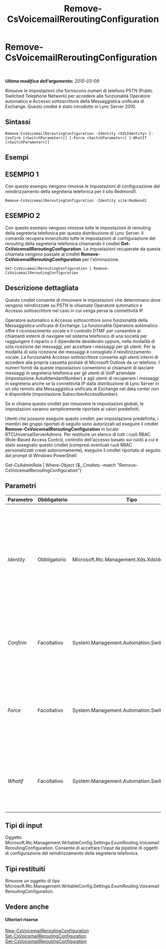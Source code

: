 ﻿---
title: Remove-CsVoicemailReroutingConfiguration
TOCTitle: Remove-CsVoicemailReroutingConfiguration
ms:assetid: 758cea84-5979-417c-a0cd-c76748e0da79
ms:mtpsurl: https://technet.microsoft.com/it-it/library/Gg398573(v=OCS.15)
ms:contentKeyID: 49301010
ms.date: 08/24/2015
mtps_version: v=OCS.15
ms.translationtype: HT
---

# Remove-CsVoicemailReroutingConfiguration

 

_**Ultima modifica dell'argomento:** 2015-03-09_

Rimuove le impostazioni che forniscono numeri di telefono PSTN (Public Switched Telephone Network) per accedere alle funzionalità Operatore automatico e Accesso sottoscrittore della Messaggistica unificata di Exchange. Questo cmdlet è stato introdotto in Lync Server 2010.

## Sintassi

    Remove-CsVoicemailReroutingConfiguration -Identity <XdsIdentity> [-Confirm [<SwitchParameter>]] [-Force <SwitchParameter>] [-WhatIf [<SwitchParameter>]]

## Esempi

## ESEMPIO 1

Con questo esempio vengono rimosse le impostazioni di configurazione del reindirizzamento della segreteria telefonica per il sito Redmond1.

    Remove-CsVoicemailReroutingConfiguration -Identity site:Redmond1

## ESEMPIO 2

Con questo esempio vengono rimosse tutte le impostazioni di rerouting della segreteria telefonica per questa distribuzione di Lync Server. Il comando recupera innanzitutto tutte le impostazioni di configurazione del rerouting della segreteria telefonica chiamando il cmdlet **Get-CsVoicemailReroutingConfiguration**. Le impostazioni recuperate da questa chiamata vengono passate al cmdlet **Remove-CsVoicemailReroutingConfiguration** per l'eliminazione.

    Get-CsVoicemailReroutingConfiguration | Remove-CsVoicemailReroutingConfiguration

## Descrizione dettagliata

Questo cmdlet consente di rimuovere le impostazioni che determinano dove vengono reindirizzate su PSTN le chiamate Operatore automatico e Accesso sottoscrittore nel caso in cui venga persa la connettività IP.

Operatore automatico e Accesso sottoscrittore sono funzionalità della Messaggistica unificata di Exchange. La funzionalità Operatore automatico offre il riconoscimento vocale e il controllo DTMF per consentire ai chiamanti esterni di navigare nel sistema telefonico di una società per raggiungere il reparto o il dipendente desiderato oppure, nella modalità di sola ricezione dei messaggi, per accettare i messaggi per gli utenti. Per la modalità di sola ricezione dei messaggi è consigliato il reindirizzamento vocale. La funzionalità Accesso sottoscrittore consente agli utenti interni di accedere alla propria cassetta postale di Microsoft Outlook da un telefono. I numeri forniti da queste impostazioni consentono ai chiamanti di lasciare messaggi in segreteria telefonica per gli utenti di VoIP aziendale (impostazione AutoAttendantNumber) e agli utenti di recuperare i messaggi in segreteria anche se la connettività IP dalla distribuzione di Lync Server in un sito remoto alla Messaggistica unificata di Exchange nel data center non è disponibile (impostazione SubscriberAccessNumber).

Se si chiama questo cmdlet per rimuovere le impostazioni globali, le impostazioni saranno semplicemente riportate ai valori predefiniti.

Utenti che possono eseguire questo cmdlet: per impostazione predefinita, i membri dei gruppi riportati di seguito sono autorizzati ad eseguire il cmdlet **Remove-CsVoicemailReroutingConfiguration** in locale: RTCUniversalServerAdmins. Per restituire un elenco di tutti i ruoli RBAC (Role-Based Access Control, controllo dell'accesso basato sui ruoli) a cui è stato assegnato questo cmdlet (compresi eventuali ruoli RBAC personalizzati creati autonomamente), eseguire il cmdlet riportato di seguito dal prompt di Windows PowerShell:

Get-CsAdminRole | Where-Object {$\_.Cmdlets –match "Remove-CsVoicemailReroutingConfiguration"}

## Parametri


<table>
<colgroup>
<col style="width: 25%" />
<col style="width: 25%" />
<col style="width: 25%" />
<col style="width: 25%" />
</colgroup>
<thead>
<tr class="header">
<th>Parametro</th>
<th>Obbligatorio</th>
<th>Tipo</th>
<th>Descrizione</th>
</tr>
</thead>
<tbody>
<tr class="odd">
<td><p><em>Identity</em></p></td>
<td><p>Obbligatorio</p></td>
<td><p>Microsoft.Rtc.Management.Xds.XdsIdentity</p></td>
<td><p>Identificatore univoco della configurazione che si desidera rimuovere. Per questo cmdlet, l'identità sarà Global o Site:&lt;nome sito&gt;, dove &lt;nome sito&gt; è il nome del sito a cui sono applicate le impostazioni.</p></td>
</tr>
<tr class="even">
<td><p><em>Confirm</em></p></td>
<td><p>Facoltativo</p></td>
<td><p>System.Management.Automation.SwitchParameter</p></td>
<td><p>Viene visualizzata una richiesta di conferma prima di eseguire il comando.</p></td>
</tr>
<tr class="odd">
<td><p><em>Force</em></p></td>
<td><p>Facoltativo</p></td>
<td><p>System.Management.Automation.SwitchParameter</p></td>
<td><p>Elimina qualsiasi richiesta di conferma che, in caso contrario, sarebbe visualizzata prima di effettuare le modifiche.</p></td>
</tr>
<tr class="even">
<td><p><em>WhatIf</em></p></td>
<td><p>Facoltativo</p></td>
<td><p>System.Management.Automation.SwitchParameter</p></td>
<td><p>Descrive ciò che accadrebbe se si eseguisse il comando senza eseguirlo realmente.</p></td>
</tr>
</tbody>
</table>


## Tipi di input

Oggetto Microsoft.Rtc.Management.WritableConfig.Settings.ExumRouting.VoicemailReroutingConfiguration. Consente di accettare l'input da pipeline di oggetti di configurazione del reindirizzamento della segreteria telefonica.

## Tipi restituiti

Rimuove un oggetto di tipo Microsoft.Rtc.Management.WritableConfig.Settings.ExumRouting.VoicemailReroutingConfiguration.

## Vedere anche

#### Ulteriori risorse

[New-CsVoicemailReroutingConfiguration](new-csvoicemailreroutingconfiguration.md)  
[Set-CsVoicemailReroutingConfiguration](set-csvoicemailreroutingconfiguration.md)  
[Get-CsVoicemailReroutingConfiguration](get-csvoicemailreroutingconfiguration.md)

